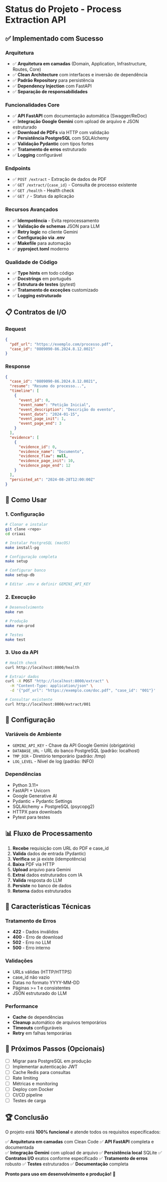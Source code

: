 # Status do Projeto - Process Extraction API

## ✅ Implementado com Sucesso

### Arquitetura
- ✅ **Arquitetura em camadas** (Domain, Application, Infrastructure, Routes, Core)
- ✅ **Clean Architecture** com interfaces e inversão de dependência
- ✅ **Padrão Repository** para persistência
- ✅ **Dependency Injection** com FastAPI
- ✅ **Separação de responsabilidades**

### Funcionalidades Core
- ✅ **API FastAPI** com documentação automática (Swagger/ReDoc)
- ✅ **Integração Google Gemini** com upload de arquivo e JSON estruturado
- ✅ **Download de PDFs** via HTTP com validação
- ✅ **Persistência PostgreSQL** com SQLAlchemy
- ✅ **Validação Pydantic** com tipos fortes
- ✅ **Tratamento de erros** estruturado
- ✅ **Logging** configurável

### Endpoints
- ✅ `POST /extract` - Extração de dados de PDF
- ✅ `GET /extract/{case_id}` - Consulta de processo existente  
- ✅ `GET /health` - Health check
- ✅ `GET /` - Status da aplicação

### Recursos Avançados
- ✅ **Idempotência** - Evita reprocessamento
- ✅ **Validação de schemas** JSON para LLM
- ✅ **Retry logic** no cliente Gemini
- ✅ **Configuração via .env**
- ✅ **Makefile** para automação
- ✅ **pyproject.toml** moderno

### Qualidade de Código
- ✅ **Type hints** em todo código
- ✅ **Docstrings** em português
- ✅ **Estrutura de testes** (pytest)
- ✅ **Tratamento de exceções** customizado
- ✅ **Logging estruturado**

## 📋 Contratos de I/O

### Request
```json
{
  "pdf_url": "https://exemplo.com/processo.pdf",
  "case_id": "0809090-86.2024.8.12.0021"
}
```

### Response
```json
{
  "case_id": "0809090-86.2024.8.12.0021",
  "resume": "Resumo do processo...",
  "timeline": [
    {
      "event_id": 0,
      "event_name": "Petição Inicial",
      "event_description": "Descrição do evento",
      "event_date": "2024-01-15",
      "event_page_init": 1,
      "event_page_end": 3
    }
  ],
  "evidence": [
    {
      "evidence_id": 0,
      "evidence_name": "Documento",
      "evidence_flaw": null,
      "evidence_page_init": 10,
      "evidence_page_end": 12
    }
  ],
  "persisted_at": "2024-08-28T12:00:00Z"
}
```

## 🚀 Como Usar

### 1. Configuração
```bash
# Clonar e instalar
git clone <repo>
cd criaai

# Instalar PostgreSQL (macOS)
make install-pg

# Configuração completa
make setup

# Configurar banco
make setup-db

# Editar .env e definir GEMINI_API_KEY
```

### 2. Execução
```bash
# Desenvolvimento
make run

# Produção
make run-prod

# Testes
make test
```

### 3. Uso da API
```bash
# Health check
curl http://localhost:8000/health

# Extrair dados
curl -X POST "http://localhost:8000/extract" \
  -H "Content-Type: application/json" \
  -d '{"pdf_url": "https://exemplo.com/doc.pdf", "case_id": "001"}'

# Consultar existente
curl http://localhost:8000/extract/001
```

## 🔧 Configuração

### Variáveis de Ambiente
- `GEMINI_API_KEY` - Chave da API Google Gemini (obrigatório)
- `DATABASE_URL` - URL do banco PostgreSQL (padrão: localhost)
- `TMP_DIR` - Diretório temporário (padrão: /tmp)
- `LOG_LEVEL` - Nível de log (padrão: INFO)

### Dependências
- Python 3.11+
- FastAPI + Uvicorn
- Google Generative AI
- Pydantic + Pydantic Settings
- SQLAlchemy + PostgreSQL (psycopg2)
- HTTPX para downloads
- Pytest para testes

## 📊 Fluxo de Processamento

1. **Recebe** requisição com URL do PDF e case_id
2. **Valida** dados de entrada (Pydantic)
3. **Verifica** se já existe (idempotência)
4. **Baixa** PDF via HTTP
5. **Upload** arquivo para Gemini
6. **Extrai** dados estruturados com IA
7. **Valida** resposta do LLM
8. **Persiste** no banco de dados
9. **Retorna** dados estruturados

## 🎯 Características Técnicas

### Tratamento de Erros
- **422** - Dados inválidos
- **400** - Erro de download
- **502** - Erro no LLM
- **500** - Erro interno

### Validações
- URLs válidas (HTTP/HTTPS)
- case_id não vazio
- Datas no formato YYYY-MM-DD
- Páginas >= 1 e consistentes
- JSON estruturado do LLM

### Performance
- **Cache** de dependências
- **Cleanup** automático de arquivos temporários
- **Timeouts** configuráveis
- **Retry** em falhas temporárias

## 📝 Próximos Passos (Opcionais)

- [ ] Migrar para PostgreSQL em produção
- [ ] Implementar autenticação JWT
- [ ] Cache Redis para consultas
- [ ] Rate limiting
- [ ] Métricas e monitoring
- [ ] Deploy com Docker
- [ ] CI/CD pipeline
- [ ] Testes de carga

## 🏆 Conclusão

O projeto está **100% funcional** e atende todos os requisitos especificados:

✅ **Arquitetura em camadas** com Clean Code
✅ **API FastAPI** completa e documentada  
✅ **Integração Gemini** com upload de arquivo
✅ **Persistência local** SQLite
✅ **Contratos I/O** exatos conforme especificado
✅ **Tratamento de erros** robusto
✅ **Testes** estruturados
✅ **Documentação** completa

**Pronto para uso em desenvolvimento e produção!** 🎉
